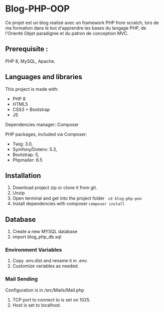 # Blog-PHP-OOP

Ce projet est un blog realisé avec un framework PHP from scratch, lors de ma
formation dans le but d'apprendre les bases du langage PHP, de l'Orienté Objet
paradigme et du patron de conception MVC.

## Prerequisite :

PHP 8, MySQL, Apache.

## Languages and libraries

This project is made with:

- PHP 8
- HTML5
- CSS3 + Bootstrap
- JS

Dependencies manager: Composer

PHP packages, included via Composer:

- Twig: 3.0,
- Symfony/Dotenv: 5.3,
- Bootstrap: 5,
- Phpmailer: 6.5

## Installation

1. Download project zip or clone it from git.
2. Unzip
3. Open terminal and get into the project folder
   ` cd blog-php-poo`
4. Install dependencies with composer
   `composer install `

## Database

1. Create a new MYSQL database
2. import blog_php_db.sql

### Environment Variables

1. Copy .env.dist and rename it in .env.
2. Customize variables as needed.

### Mail Sending

Configuration is in /src/Mails/Mail.php

1. TCP port to connect to is set on 1025.
2. Host is set to localhost.
